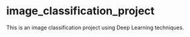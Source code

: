 # image_classification_project
This is an image classification project using Deep Learning techniques.
